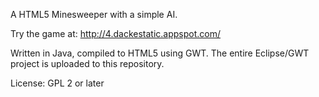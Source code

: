 A HTML5 Minesweeper with a simple AI.

Try the game at:
http://4.dackestatic.appspot.com/

Written in Java, compiled to HTML5 using GWT. The entire Eclipse/GWT project is uploaded to this repository.

License: GPL 2 or later

